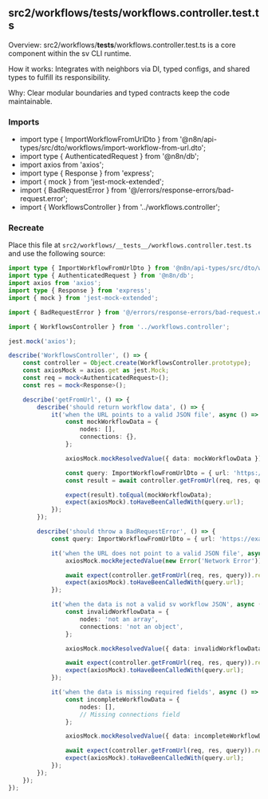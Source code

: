## src2/workflows/__tests__/workflows.controller.test.ts

Overview: src2/workflows/__tests__/workflows.controller.test.ts is a core component within the sv CLI runtime.

How it works: Integrates with neighbors via DI, typed configs, and shared types to fulfill its responsibility.

Why: Clear modular boundaries and typed contracts keep the code maintainable.

### Imports

- import type { ImportWorkflowFromUrlDto } from '@n8n/api-types/src/dto/workflows/import-workflow-from-url.dto';
- import type { AuthenticatedRequest } from '@n8n/db';
- import axios from 'axios';
- import type { Response } from 'express';
- import { mock } from 'jest-mock-extended';
- import { BadRequestError } from '@/errors/response-errors/bad-request.error';
- import { WorkflowsController } from '../workflows.controller';

### Recreate

Place this file at `src2/workflows/__tests__/workflows.controller.test.ts` and use the following source:

```ts
import type { ImportWorkflowFromUrlDto } from '@n8n/api-types/src/dto/workflows/import-workflow-from-url.dto';
import type { AuthenticatedRequest } from '@n8n/db';
import axios from 'axios';
import type { Response } from 'express';
import { mock } from 'jest-mock-extended';

import { BadRequestError } from '@/errors/response-errors/bad-request.error';

import { WorkflowsController } from '../workflows.controller';

jest.mock('axios');

describe('WorkflowsController', () => {
	const controller = Object.create(WorkflowsController.prototype);
	const axiosMock = axios.get as jest.Mock;
	const req = mock<AuthenticatedRequest>();
	const res = mock<Response>();

	describe('getFromUrl', () => {
		describe('should return workflow data', () => {
			it('when the URL points to a valid JSON file', async () => {
				const mockWorkflowData = {
					nodes: [],
					connections: {},
				};

				axiosMock.mockResolvedValue({ data: mockWorkflowData });

				const query: ImportWorkflowFromUrlDto = { url: 'https://example.com/workflow.json' };
				const result = await controller.getFromUrl(req, res, query);

				expect(result).toEqual(mockWorkflowData);
				expect(axiosMock).toHaveBeenCalledWith(query.url);
			});
		});

		describe('should throw a BadRequestError', () => {
			const query: ImportWorkflowFromUrlDto = { url: 'https://example.com/invalid.json' };

			it('when the URL does not point to a valid JSON file', async () => {
				axiosMock.mockRejectedValue(new Error('Network Error'));

				await expect(controller.getFromUrl(req, res, query)).rejects.toThrow(BadRequestError);
				expect(axiosMock).toHaveBeenCalledWith(query.url);
			});

			it('when the data is not a valid sv workflow JSON', async () => {
				const invalidWorkflowData = {
					nodes: 'not an array',
					connections: 'not an object',
				};

				axiosMock.mockResolvedValue({ data: invalidWorkflowData });

				await expect(controller.getFromUrl(req, res, query)).rejects.toThrow(BadRequestError);
				expect(axiosMock).toHaveBeenCalledWith(query.url);
			});

			it('when the data is missing required fields', async () => {
				const incompleteWorkflowData = {
					nodes: [],
					// Missing connections field
				};

				axiosMock.mockResolvedValue({ data: incompleteWorkflowData });

				await expect(controller.getFromUrl(req, res, query)).rejects.toThrow(BadRequestError);
				expect(axiosMock).toHaveBeenCalledWith(query.url);
			});
		});
	});
});

```
